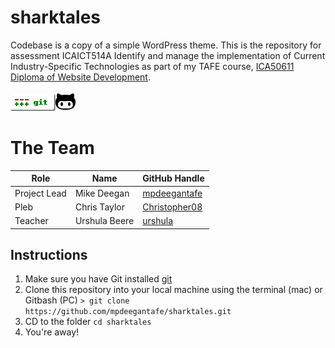 # sharktales
Codebase is a copy of a simple WordPress theme.
This is the repository for assessment ICAICT514A Identify and manage the implementation of Current Industry-Specific Technologies as part of my TAFE course, [ICA50611 Diploma of Website Development](http://www.northcoasttafe.edu.au/courses/ica50611-diploma-of-website-development.aspx).

![Git](git-logo.png)![GitHub](github.png)

# The Team
| Role          | Name           | GitHub Handle |
| ------------- | -------------- | ------------- |
| Project Lead  | Mike Deegan    | [mpdeegantafe](https://github.com/mpdeegantafe)   |
| Pleb          | Chris Taylor   | [Christopher08](https://github.com/Christopher08)   |
| Teacher       | Urshula Beere  | [urshula](https://github.com/urshula)  |

## Instructions
1. Make sure you have Git installed [git](http://git-scm.com/)
2. Clone this repository into your local machine using the terminal (mac) or Gitbash (PC) `> git clone https://github.com/mpdeegantafe/sharktales.git`
3. CD to the folder `cd sharktales`
4. You're away!